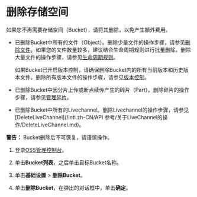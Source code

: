 # 删除存储空间

如果您不再需要存储空间（Bucket），请将其删除，以免产生额外费用。

-   已删除Bucket中所有的文件（Object）。删除少量文件的操作步骤，请参见[删除文件](/intl.zh-CN/开发指南/对象/文件（Object）/管理文件/删除文件.md)。如果您的文件数量较多，建议结合生命周期规则进行批量删除。删除大量文件的操作步骤，请参见[生命周期规则](/intl.zh-CN/控制台用户指南/存储空间管理/基础设置/设置生命周期规则.md)。

    如果Bucket已开启版本控制，请确保删除Bucket内的所有当前版本和历史版本文件。删除所有版本文件的操作步骤，请参见[版本控制](/intl.zh-CN/控制台用户指南/存储空间管理/冗余与容错/版本控制.md)。

-   已删除Bucket中因分片上传或断点续传产生的碎片（Part）。删除碎片的操作步骤，请参见[管理碎片](/intl.zh-CN/控制台用户指南/上传、下载和管理文件/管理碎片.md)。
-   已删除Bucket中所有的Livechannel。删除Livechannel的操作步骤，请参见[DeleteLiveChannel](/intl.zh-CN/API 参考/关于LiveChannel的操作/DeleteLiveChannel.md)。

**警告：** Bucket删除后不可恢复，请谨慎操作。

1.  登录[OSS管理控制台](https://oss.console.aliyun.com/)。

2.  单击**Bucket列表**，之后单击目标Bucket名称。

3.  单击**基础设置** \> **删除Bucket**。

4.  单击**删除Bucket**，在弹出的对话框中，单击**确定**。


